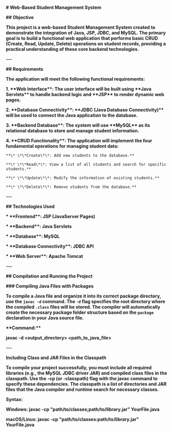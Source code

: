 **# Web-Based Student Management System**



**## Objective**



**This project is a web-based Student Management System created to demonstrate the integration of Java, JSP, JDBC, and MySQL. The primary goal is to build a functional web application that performs basic CRUD (Create, Read, Update, Delete) operations on student records, providing a practical understanding of these core backend technologies.**



**---**



**## Requirements**



**The application will meet the following functional requirements:**



**1.  \*\*Web Interface\*\*: The user interface will be built using \*\*Java Servlets\*\* to handle backend logic and \*\*JSP\*\* to render dynamic web pages.**

**2.  \*\*Database Connectivity\*\*: \*\*JDBC (Java Database Connectivity)\*\* will be used to connect the Java application to the database.**

**3.  \*\*Backend Database\*\*: The system will use \*\*MySQL\*\* as its relational database to store and manage student information.**

**4.  \*\*CRUD Functionality\*\*: The application will implement the four fundamental operations for managing student data:**

    **\* \*\*Create\*\*: Add new students to the database.**

    **\* \*\*Read\*\*: View a list of all students and search for specific students.**

    **\* \*\*Update\*\*: Modify the information of existing students.**

    **\* \*\*Delete\*\*: Remove students from the database.**



**---**



**## Technologies Used**



**\* \*\*Frontend\*\*: JSP (JavaServer Pages)**

**\* \*\*Backend\*\*: Java Servlets**

**\* \*\*Database\*\*: MySQL**

**\* \*\*Database Connectivity\*\*: JDBC API**

**\* \*\*Web Server\*\*: Apache Tomcat**



**---**



**## Compilation and Running the Project**



**### Compiling Java Files with Packages**



**To compile a Java file and organize it into its correct package directory, use the `javac -d` command. The `-d` flag specifies the root directory where the compiled `.class` files will be stored. The compiler will automatically create the necessary package folder structure based on the `package` declaration in your Java source file.**



**\*\*Command:\*\***


**javac -d <output\_directory> <path\_to\_java\_file>**



**---**



**Including Class and JAR Files in the Classpath**

**To compile your project successfully, you must include all required libraries (e.g., the MySQL JDBC driver JAR) and compiled class files in the classpath. Use the -cp (or -classpath) flag with the javac command to specify these dependencies. The classpath is a list of directories and JAR files that the Java compiler and runtime search for necessary classes.**



**Syntax:**



**Windows: javac -cp "path/to/classes;path/to/library.jar" YourFile.java**



**macOS/Linux: javac -cp "path/to/classes:path/to/library.jar" YourFile.java**

